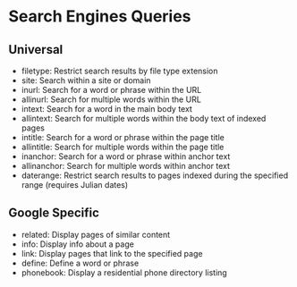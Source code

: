 # Search Engines Queries

## Universal

* filetype: Restrict search results by file type extension
* site: Search within a site or domain
* inurl: Search for a word or phrase within the URL
* allinurl: Search for multiple words within the URL
* intext: Search for a word in the main body text
* allintext: Search for multiple words within the body text of indexed pages
* intitle: Search for a word or phrase within the page title
* allintitle: Search for multiple words within the page title
* inanchor: Search for a word or phrase within anchor text
* allinanchor: Search for multiple words within anchor text
* daterange: Restrict search results to pages indexed during the specified range
  (requires Julian dates)

## Google Specific

* related: Display pages of similar content
* info: Display info about a page
* link: Display pages that link to the specified page
* define: Define a word or phrase
* phonebook: Display a residential phone directory listing
